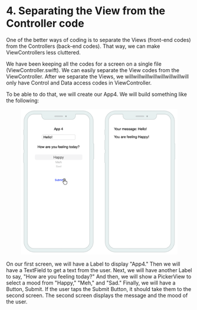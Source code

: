 # 4. Separating the View from the Controller code

One of the better ways of coding is to separate the Views (front-end codes) from the Controllers (back-end codes). That way, we can make ViewControllers less cluttered.

We have been keeping all the codes for a screen on a single file (ViewController.swift). We can easily separate the View codes from the ViewController. After we separate the Views, we willwillwillwillwillwillwillwill only have Control and Data access codes in ViewController.&#x20;

To be able to do that, we will create our App4. We will build something like the following:

<figure><img src="../.gitbook/assets/Screenshot 2023-05-16 at 11.05.16 AM.png" alt=""><figcaption></figcaption></figure>

On our first screen, we will have a Label to display "App4." Then we will have a TextField to get a text from the user. Next, we will have another Label to say, "How are you feeling today?" And then, we will show a PickerView to select a mood from "Happy," "Meh," and "Sad." Finally, we will have a Button, Submit. If the user taps the Submit Button, it should take them to the second screen. The second screen displays the message and the mood of the user.&#x20;
